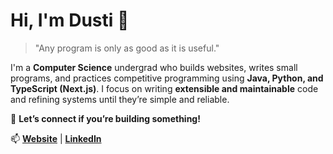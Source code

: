 # Hi, I'm Dusti 👋  

> "Any program is only as good as it is useful."

I'm a **Computer Science** undergrad who builds websites, writes small programs, and practices competitive programming using **Java, Python, and TypeScript (Next.js)**. I focus on writing **extensible and maintainable** code and refining systems until they’re simple and reliable.

🚀 **Let’s connect if you’re building something!**  

📫 **[Website](https://dustijohnson.com)** | **[LinkedIn](https://www.linkedin.com/in/dusti-johnson/)**  
